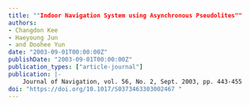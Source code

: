 ```yaml
---
title: ""Indoor Navigation System using Asynchronous Pseudolites""
authors:
- Changdon Kee
- Haeyoung Jun
- and Doohee Yun
date: "2003-09-01T00:00:00Z"
publishDate: "2003-09-01T00:00:00Z"
publication_types: ["article-journal"]
publication: |-
    Journal of Navigation, vol. 56, No. 2, Sept. 2003, pp. 443-455
doi: "https://doi.org/10.1017/S0373463303002467 "
---
```

